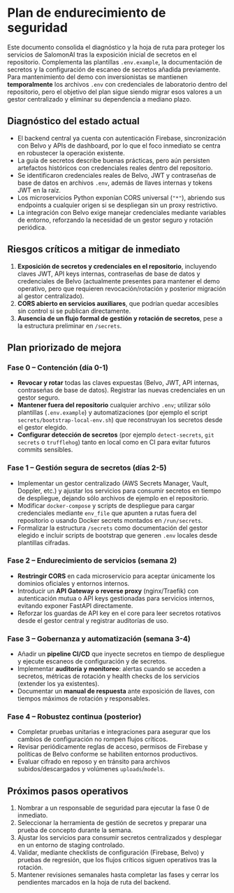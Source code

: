 # Plan de endurecimiento de seguridad

Este documento consolida el diagnóstico y la hoja de ruta para proteger los
servicios de SalomonAI tras la exposición inicial de secretos en el
repositorio. Complementa las plantillas `.env.example`, la documentación de
secretos y la configuración de escaneo de secretos añadida previamente. Para
mantenimiento del demo con inversionistas se mantienen **temporalmente** los
archivos `.env` con credenciales de laboratorio dentro del repositorio, pero el
objetivo del plan sigue siendo migrar esos valores a un gestor centralizado y
eliminar su dependencia a mediano plazo.

## Diagnóstico del estado actual
- El backend central ya cuenta con autenticación Firebase, sincronización con
  Belvo y APIs de dashboard, por lo que el foco inmediato se centra en
  robustecer la operación existente.
- La guía de secretos describe buenas prácticas, pero aún persisten artefactos
  históricos con credenciales reales dentro del repositorio.
- Se identificaron credenciales reales de Belvo, JWT y contraseñas de base de
  datos en archivos `.env`, además de llaves internas y tokens JWT en la raíz.
- Los microservicios Python exponían CORS universal (`"*"`), abriendo sus
  endpoints a cualquier origen si se despliegan sin un proxy restrictivo.
- La integración con Belvo exige manejar credenciales mediante variables de
  entorno, reforzando la necesidad de un gestor seguro y rotación periódica.

## Riesgos críticos a mitigar de inmediato
1. **Exposición de secretos y credenciales en el repositorio**, incluyendo claves
   JWT, API keys internas, contraseñas de base de datos y credenciales de Belvo
   (actualmente presentes para mantener el demo operativo, pero que requieren
   revocación/rotación y posterior migración al gestor centralizado).
2. **CORS abierto en servicios auxiliares**, que podrían quedar accesibles sin
   control si se publican directamente.
3. **Ausencia de un flujo formal de gestión y rotación de secretos**, pese a la
   estructura preliminar en `/secrets`.

## Plan priorizado de mejora

### Fase 0 – Contención (día 0-1)
- **Revocar y rotar** todas las claves expuestas (Belvo, JWT, API internas,
  contraseñas de base de datos). Registrar las nuevas credenciales en un gestor
  seguro.
- **Mantener fuera del repositorio** cualquier archivo `.env`; utilizar sólo
  plantillas (`.env.example`) y automatizaciones (por ejemplo el script
  `secrets/bootstrap-local-env.sh`) que reconstruyan los secretos desde el
  gestor elegido.
- **Configurar detección de secretos** (por ejemplo `detect-secrets`, `git
  secrets` o `trufflehog`) tanto en local como en CI para evitar futuros commits
  sensibles.

### Fase 1 – Gestión segura de secretos (días 2-5)
- Implementar un gestor centralizado (AWS Secrets Manager, Vault, Doppler, etc.)
  y ajustar los servicios para consumir secretos en tiempo de despliegue,
  dejando sólo archivos de ejemplo en el repositorio.
- Modificar `docker-compose` y scripts de despliegue para cargar credenciales
  mediante `env_file` que apunten a rutas fuera del repositorio o usando Docker
  secrets montados en `/run/secrets`.
- Formalizar la estructura `/secrets` como documentación del gestor elegido e
  incluir scripts de bootstrap que generen `.env` locales desde plantillas
  cifradas.

### Fase 2 – Endurecimiento de servicios (semana 2)
- **Restringir CORS** en cada microservicio para aceptar únicamente los dominios
  oficiales y entornos internos.
- Introducir un **API Gateway o reverse proxy** (nginx/Traefik) con
  autenticación mutua o API keys gestionadas para servicios internos, evitando
  exponer FastAPI directamente.
- Reforzar los guardas de API key en el core para leer secretos rotativos desde
  el gestor central y registrar auditorías de uso.

### Fase 3 – Gobernanza y automatización (semana 3-4)
- Añadir un **pipeline CI/CD** que inyecte secretos en tiempo de despliegue y
  ejecute escaneos de configuración y de secretos.
- Implementar **auditoría y monitoreo**: alertas cuando se acceden a secretos,
  métricas de rotación y health checks de los servicios (extender los ya
  existentes).
- Documentar un **manual de respuesta** ante exposición de llaves, con tiempos
  máximos de rotación y responsables.

### Fase 4 – Robustez continua (posterior)
- Completar pruebas unitarias e integraciones para asegurar que los cambios de
  configuración no rompen flujos críticos.
- Revisar periódicamente reglas de acceso, permisos de Firebase y políticas de
  Belvo conforme se habiliten entornos productivos.
- Evaluar cifrado en reposo y en tránsito para archivos subidos/descargados y
  volúmenes `uploads`/`models`.

## Próximos pasos operativos
1. Nombrar a un responsable de seguridad para ejecutar la fase 0 de inmediato.
2. Seleccionar la herramienta de gestión de secretos y preparar una prueba de
   concepto durante la semana.
3. Ajustar los servicios para consumir secretos centralizados y desplegar en un
   entorno de staging controlado.
4. Validar, mediante checklists de configuración (Firebase, Belvo) y pruebas de
   regresión, que los flujos críticos siguen operativos tras la rotación.
5. Mantener revisiones semanales hasta completar las fases y cerrar los
   pendientes marcados en la hoja de ruta del backend.

